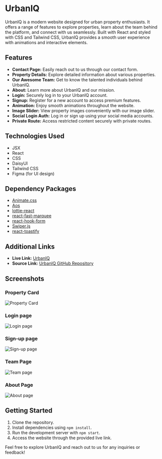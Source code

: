 # UrbanIQ

UrbanIQ is a modern website designed for urban property enthusiasts. It offers a range of features to explore properties, learn about the team behind the platform, and connect with us seamlessly. Built with React and styled with CSS and Tailwind CSS, UrbanIQ provides a smooth user experience with animations and interactive elements.

## Features

- **Contact Page:** Easily reach out to us through our contact form.
- **Property Details:** Explore detailed information about various properties.
- **Our Awesome Team:** Get to know the talented individuals behind UrbanIQ.
- **About:** Learn more about UrbanIQ and our mission.
- **Login:** Securely log in to your UrbanIQ account.
- **Signup:** Register for a new account to access premium features.
- **Animation:** Enjoy smooth animations throughout the website.
- **Image Slider:** View property images conveniently with our image slider.
- **Social Login Auth:** Log in or sign up using your social media accounts.
- **Private Route:** Access restricted content securely with private routes.

## Technologies Used

- JSX
- React
- CSS
- DaisyUI
- Tailwind CSS
- Figma (for UI design)

## Dependency Packages

- [Animate.css](https://animate.style/)
- [Aos](https://michalsnik.github.io/aos/)
- [lottie-react](https://www.npmjs.com/package/lottie-react)
- [react-fast-marquee](https://www.npmjs.com/package/react-fast-marquee)
- [react-hook-form](https://react-hook-form.com/)
- [Swiper.js](https://swiperjs.com/react)
- [react-toastify](https://fkhadra.github.io/react-toastify/)



## Additional Links

- **Live Link:** [UrbanIQ](https://urbaniq-2da33.web.app)
- **Source Link:** [UrbanIQ GitHub Repository](https://github.com/programming-hero-web-course-4/b9a9-real-estate-sahidDev09)


## Screenshots

### Property Card
![Property Card](https://i.ibb.co/vVWxfw9/SCR-20240417-tdah.png)

### Login page
![Login page](https://i.ibb.co/D11WYgm/SCR-20240417-tdef.png)


### Sign-up page
![Sign-up page](https://i.ibb.co/y0vG2Ph/SCR-20240417-tihn.png)

### Team Page
![Team page](https://i.ibb.co/9rJGXz8/SCR-20240417-tebb.png)

### About Page
![About page](https://i.ibb.co/q084c5c/SCR-20240417-teqr.png)

## Getting Started

1. Clone the repository.
2. Install dependencies using `npm install`.
3. Run the development server with `npm start`.
4. Access the website through the provided live link.

Feel free to explore UrbanIQ and reach out to us for any inquiries or feedback!
